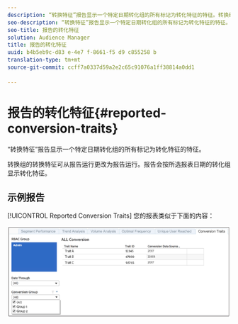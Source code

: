 ```yaml
---
description: “转换特征”报告显示一个特定日期转化组的所有标记为转化特征的特征。转换组的转换特征可从报告运行更改为报告运行。报告会按所选报表日期的转化组显示转化特征。
seo-description: “转换特征”报告显示一个特定日期转化组的所有标记为转化特征的特征。转换组的转换特征可从报告运行更改为报告运行。报告会按所选报表日期的转化组显示转化特征。
seo-title: 报告的转化特征
solution: Audience Manager
title: 报告的转化特征
uuid: b4b5eb9c-d83 e-4e7 f-8661-f5 d9 c855258 b
translation-type: tm+mt
source-git-commit: ccff7a0337d59a2e2c65c91076a1ff38814a0dd1

---
```



# 报告的转化特征{#reported-conversion-traits}

“转换特征”报告显示一个特定日期转化组的所有标记为转化特征的特征。

转换组的转换特征可从报告运行更改为报告运行。报告会按所选报表日期的转化组显示转化特征。

## 示例报告

[!UICONTROL Reported Conversion Traits] 您的报表类似于下面的内容：

![](assets/reported-conversion-traits.png)
